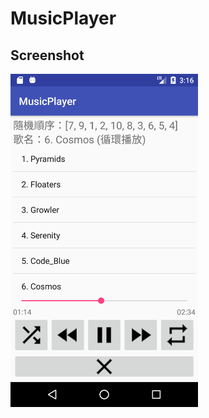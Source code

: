 # MusicPlayer

## Screenshot
<img src="https://github.com/titangene/MusicPlayer/blob/master/screenshot/Screenshot_1492917398.png" alt="main" width="300" />
